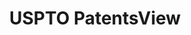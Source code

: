 ---
bigquery: https://console.cloud.google.com/bigquery?p=patents-public-data&d=patentsview&page=dataset
citation: Attribution should be given to PatentsView for use, distribution, or derivative
  works.
code: https://github.com/CSSIP-AIR/PatentsView-Code-Snippets/
contributors: USPTO
cost: None
description: 'PatentsView includes US patent data including raw data (summaries, applications,
  pregrant applications), disambugations of inventors and assignees, and inventor
  gender estimates.  Also foreign priority data, # of figures and sheets, and government
  interest statements.'
documentation: https://patentsview.org/query/builder-faqs
last_edit: Mon, 04 Apr 2022 19:02:57 GMT
location: https://patentsview.org/
maintained_by: USPTO
record_creation_timestamp: 12/2/2020 17:20:46
schema_fields: '[''disamb_assignee_id_20190312'', ''num'', ''field_title'', ''disamb_inventor_id_20181127'',
  ''ipc_class'', ''disamb_inventor_id_20201229'', ''num_figures'', ''level_two'',
  ''disamb_inventor_id_20170307'', ''series_code'', ''date'', ''classification_status'',
  ''filename'', ''disamb_assignee_id_20191008'', ''county'', ''rawassignee_id'', ''title'',
  ''mainclass_id'', ''subclass'', ''inventor_id'', ''state_fips'', ''section_id'',
  ''term_extension'', ''male'', ''level_three'', ''num_sheets'', ''status'', ''rawlocation_id'',
  ''sector_title'', ''term_disclaimer'', ''disamb_inventor_id_20200630'', ''organization_id'',
  ''section'', ''contract_award_number'', ''field_id'', ''term_grant'', ''disamb_inventor_id_20191008'',
  ''disamb_assignee_id_20190820'', ''classification_value'', ''group_id'', ''subgroup'',
  ''disamb_assignee_id_20200630'', ''disamb_inventor_id_20170808'', ''f102_date'',
  ''disamb_inventor_id_20180528'', ''_102_date'', ''sequence'', ''subgroup_id'', ''number'',
  ''f371_date'', ''disclaimer_date'', ''num_claims'', ''disamb_inventor_id_20171003'',
  ''kind'', ''disamb_inventor_id_20190820'', ''deceased'', ''name_last'', ''subsection_id'',
  ''fname'', ''action_date'', ''state'', ''dependent'', ''citation_id'', ''disamb_assignee_id_20191231'',
  ''disamb_inventor_id_20190312'', ''group'', ''length'', ''disamb_inventor_id_20200929'',
  ''designation'', ''main_group'', ''country'', ''relkind'', ''classification_data_source'',
  ''exemplary'', ''category'', ''patent_id'', ''variety'', ''abstract'', ''rule_47'',
  ''_371_date'', ''latlong'', ''doc_type'', ''latitude'', ''attribution_status'',
  ''symbol_position'', ''doctype'', ''reldocno'', ''id'', ''country_transformed'',
  ''subcategory_id'', ''applicant_type'', ''location_id'', ''application_id'', ''longitude'',
  ''uuid'', ''disamb_inventor_id_20191231'', ''disamb_assignee_id_20200929'', ''rawinventor_id'',
  ''ipc_version_indicator'', ''male_flag'', ''role'', ''assignee_id'', ''disamb_inventor_id_20171226'',
  ''name_first'', ''level_one'', ''lawyer_id'', ''disamb_assignee_id_20200331'', ''latin_name'',
  ''withdrawn'', ''organization'', ''category_id'', ''text'', ''lname'', ''county_fips'',
  ''type'', ''classification_level'', ''name'', ''publication_number'', ''disamb_assignee_id_20181127'',
  ''lapse_of_patent'', ''city'', ''rel_id'', ''gi_statement'', ''subclass_id'', ''disamb_inventor_id_20200331'']'
shortname: patentsview
tags:
- disambiguation
- United States
- gender
terms_of_use: Creative Commons Attribution 4.0 International License.
timeframe: 1963-1999
title: USPTO PatentsView
uuid: cf1780b1-e265-4e49-8d1d-83b9cfe0fd9a
---